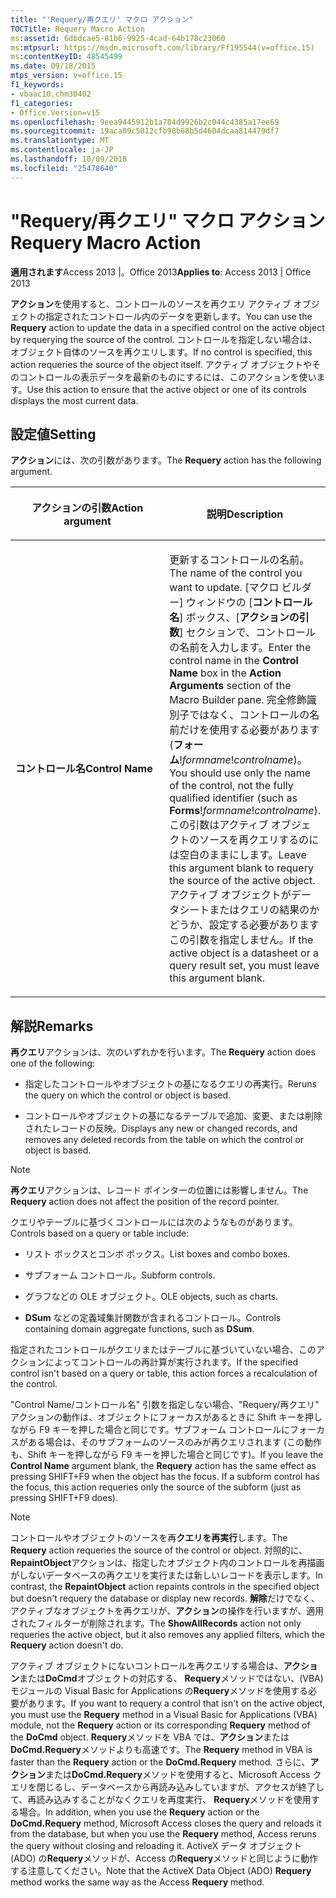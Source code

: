 ```yaml
---
title: "'Requery/再クエリ' マクロ アクション"
TOCTitle: Requery Macro Action
ms:assetid: 6dbdcae5-81b6-9925-4cad-64b178c23060
ms:mtpsurl: https://msdn.microsoft.com/library/Ff195544(v=office.15)
ms:contentKeyID: 48545499
ms.date: 09/18/2015
mtps_version: v=office.15
f1_keywords:
- vbaac10.chm30402
f1_categories:
- Office.Version=v15
ms.openlocfilehash: 9eea9445912b1a784d9926b2c044c4385a17ee69
ms.sourcegitcommit: 19aca09c5812cfb98b68b5d4604dcaa814479df7
ms.translationtype: MT
ms.contentlocale: ja-JP
ms.lasthandoff: 10/09/2018
ms.locfileid: "25478640"
---
```

# <a name="requery-macro-action"></a><span data-ttu-id="ab1cb-102">"Requery/再クエリ" マクロ アクション</span><span class="sxs-lookup"><span data-stu-id="ab1cb-102">Requery Macro Action</span></span>


<span data-ttu-id="ab1cb-103">**適用されます**Access 2013 |。Office 2013</span><span class="sxs-lookup"><span data-stu-id="ab1cb-103">**Applies to**: Access 2013 | Office 2013</span></span>

<span data-ttu-id="ab1cb-104">**アクション**を使用すると、コントロールのソースを再クエリ アクティブ オブジェクトの指定されたコントロール内のデータを更新します。</span><span class="sxs-lookup"><span data-stu-id="ab1cb-104">You can use the **Requery** action to update the data in a specified control on the active object by requerying the source of the control.</span></span> <span data-ttu-id="ab1cb-105">コントロールを指定しない場合は、オブジェクト自体のソースを再クエリします。</span><span class="sxs-lookup"><span data-stu-id="ab1cb-105">If no control is specified, this action requeries the source of the object itself.</span></span> <span data-ttu-id="ab1cb-106">アクティブ オブジェクトやそのコントロールの表示データを最新のものにするには、このアクションを使います。</span><span class="sxs-lookup"><span data-stu-id="ab1cb-106">Use this action to ensure that the active object or one of its controls displays the most current data.</span></span>

## <a name="setting"></a><span data-ttu-id="ab1cb-107">設定値</span><span class="sxs-lookup"><span data-stu-id="ab1cb-107">Setting</span></span>

<span data-ttu-id="ab1cb-108">**アクション**には、次の引数があります。</span><span class="sxs-lookup"><span data-stu-id="ab1cb-108">The **Requery** action has the following argument.</span></span>

<table>
<colgroup>
<col style="width: 50%" />
<col style="width: 50%" />
</colgroup>
<thead>
<tr class="header">
<th><p><span data-ttu-id="ab1cb-109">アクションの引数</span><span class="sxs-lookup"><span data-stu-id="ab1cb-109">Action argument</span></span></p></th>
<th><p><span data-ttu-id="ab1cb-110">説明</span><span class="sxs-lookup"><span data-stu-id="ab1cb-110">Description</span></span></p></th>
</tr>
</thead>
<tbody>
<tr class="odd">
<td><p><span data-ttu-id="ab1cb-111"><strong>コントロール名</strong></span><span class="sxs-lookup"><span data-stu-id="ab1cb-111"><strong>Control Name</strong></span></span></p></td>
<td><p><span data-ttu-id="ab1cb-112">更新するコントロールの名前。</span><span class="sxs-lookup"><span data-stu-id="ab1cb-112">The name of the control you want to update.</span></span> <span data-ttu-id="ab1cb-113">[マクロ ビルダー] ウィンドウの [<strong>コントロール名</strong>] ボックス、[<strong>アクションの引数</strong>] セクションで、コントロールの名前を入力します。</span><span class="sxs-lookup"><span data-stu-id="ab1cb-113">Enter the control name in the <strong>Control Name</strong> box in the <strong>Action Arguments</strong> section of the Macro Builder pane.</span></span> <span data-ttu-id="ab1cb-114">完全修飾識別子ではなく、コントロールの名前だけを使用する必要があります (<strong>フォーム</strong>!<em>formname</em>!<em>controlname</em>)。</span><span class="sxs-lookup"><span data-stu-id="ab1cb-114">You should use only the name of the control, not the fully qualified identifier (such as <strong>Forms</strong>!<em>formname</em>!<em>controlname</em>).</span></span> <span data-ttu-id="ab1cb-115">この引数はアクティブ オブジェクトのソースを再クエリするのには空白のままにします。</span><span class="sxs-lookup"><span data-stu-id="ab1cb-115">Leave this argument blank to requery the source of the active object.</span></span> <span data-ttu-id="ab1cb-116">アクティブ オブジェクトがデータシートまたはクエリの結果のかどうか、設定する必要がありますこの引数を指定しません。</span><span class="sxs-lookup"><span data-stu-id="ab1cb-116">If the active object is a datasheet or a query result set, you must leave this argument blank.</span></span></p></td>
</tr>
</tbody>
</table>


## <a name="remarks"></a><span data-ttu-id="ab1cb-117">解説</span><span class="sxs-lookup"><span data-stu-id="ab1cb-117">Remarks</span></span>

<span data-ttu-id="ab1cb-118">**再クエリ**アクションは、次のいずれかを行います。</span><span class="sxs-lookup"><span data-stu-id="ab1cb-118">The **Requery** action does one of the following:</span></span>

  - <span data-ttu-id="ab1cb-119">指定したコントロールやオブジェクトの基になるクエリの再実行。</span><span class="sxs-lookup"><span data-stu-id="ab1cb-119">Reruns the query on which the control or object is based.</span></span>

  - <span data-ttu-id="ab1cb-120">コントロールやオブジェクトの基になるテーブルで追加、変更、または削除されたレコードの反映。</span><span class="sxs-lookup"><span data-stu-id="ab1cb-120">Displays any new or changed records, and removes any deleted records from the table on which the control or object is based.</span></span>


> [!NOTE]
> <P><span data-ttu-id="ab1cb-121"><STRONG>再クエリ</STRONG>アクションは、レコード ポインターの位置には影響しません。</span><span class="sxs-lookup"><span data-stu-id="ab1cb-121">The <STRONG>Requery</STRONG> action does not affect the position of the record pointer.</span></span></P>



<span data-ttu-id="ab1cb-122">クエリやテーブルに基づくコントロールには次のようなものがあります。</span><span class="sxs-lookup"><span data-stu-id="ab1cb-122">Controls based on a query or table include:</span></span>

  - <span data-ttu-id="ab1cb-123">リスト ボックスとコンボ ボックス。</span><span class="sxs-lookup"><span data-stu-id="ab1cb-123">List boxes and combo boxes.</span></span>

  - <span data-ttu-id="ab1cb-124">サブフォーム コントロール。</span><span class="sxs-lookup"><span data-stu-id="ab1cb-124">Subform controls.</span></span>

  - <span data-ttu-id="ab1cb-125">グラフなどの OLE オブジェクト。</span><span class="sxs-lookup"><span data-stu-id="ab1cb-125">OLE objects, such as charts.</span></span>

  - <span data-ttu-id="ab1cb-126">**DSum** などの定義域集計関数が含まれるコントロール。</span><span class="sxs-lookup"><span data-stu-id="ab1cb-126">Controls containing domain aggregate functions, such as **DSum**.</span></span>

<span data-ttu-id="ab1cb-127">指定されたコントロールがクエリまたはテーブルに基づいていない場合、このアクションによってコントロールの再計算が実行されます。</span><span class="sxs-lookup"><span data-stu-id="ab1cb-127">If the specified control isn't based on a query or table, this action forces a recalculation of the control.</span></span>

<span data-ttu-id="ab1cb-p103">"Control Name/コントロール名" 引数を指定しない場合、"Requery/再クエリ" アクションの動作は、オブジェクトにフォーカスがあるときに Shift キーを押しながら F9 キーを押した場合と同じです。サブフォーム コントロールにフォーカスがある場合は、そのサブフォームのソースのみが再クエリされます (この動作も、Shift キーを押しながら F9 キーを押した場合と同じです)。</span><span class="sxs-lookup"><span data-stu-id="ab1cb-p103">If you leave the **Control Name** argument blank, the **Requery** action has the same effect as pressing SHIFT+F9 when the object has the focus. If a subform control has the focus, this action requeries only the source of the subform (just as pressing SHIFT+F9 does).</span></span>


> [!NOTE]
> <P><span data-ttu-id="ab1cb-130">コントロールやオブジェクトのソースを再<STRONG>クエリを再実行</STRONG>します。</span><span class="sxs-lookup"><span data-stu-id="ab1cb-130">The <STRONG>Requery</STRONG> action requeries the source of the control or object.</span></span> <span data-ttu-id="ab1cb-131">対照的に、 <STRONG>RepaintObject</STRONG>アクションは、指定したオブジェクト内のコントロールを再描画がしないデータベースの再クエリを実行または新しいレコードを表示します。</span><span class="sxs-lookup"><span data-stu-id="ab1cb-131">In contrast, the <STRONG>RepaintObject</STRONG> action repaints controls in the specified object but doesn't requery the database or display new records.</span></span> <span data-ttu-id="ab1cb-132"><STRONG>解除</STRONG>だけでなく、アクティブなオブジェクトを再クエリが、<STRONG>アクション</STRONG>の操作を行いますが、適用されたフィルターが削除されます。</span><span class="sxs-lookup"><span data-stu-id="ab1cb-132">The <STRONG>ShowAllRecords</STRONG> action not only requeries the active object, but it also removes any applied filters, which the <STRONG>Requery</STRONG> action doesn't do.</span></span></P>



<span data-ttu-id="ab1cb-133">アクティブ オブジェクトにないコントロールを再クエリする場合は、**アクション**または**DoCmd**オブジェクトの対応する、 **Requery**メソッドではない、(VBA) モジュールの Visual Basic for Applications の**Requery**メソッドを使用する必要があります。</span><span class="sxs-lookup"><span data-stu-id="ab1cb-133">If you want to requery a control that isn't on the active object, you must use the **Requery** method in a Visual Basic for Applications (VBA) module, not the **Requery** action or its corresponding **Requery** method of the **DoCmd** object.</span></span> <span data-ttu-id="ab1cb-134">**Requery**メソッドを VBA では、**アクション**または**DoCmd.Requery**メソッドよりも高速です。</span><span class="sxs-lookup"><span data-stu-id="ab1cb-134">The **Requery** method in VBA is faster than the **Requery** action or the **DoCmd.Requery** method.</span></span> <span data-ttu-id="ab1cb-135">さらに、**アクション**または**DoCmd.Requery**メソッドを使用すると、Microsoft Access クエリを閉じるし、データベースから再読み込みしていますが、アクセスが終了して、再読み込みすることがなくクエリを再度実行、 **Requery**メソッドを使用する場合。</span><span class="sxs-lookup"><span data-stu-id="ab1cb-135">In addition, when you use the **Requery** action or the **DoCmd.Requery** method, Microsoft Access closes the query and reloads it from the database, but when you use the **Requery** method, Access reruns the query without closing and reloading it.</span></span> <span data-ttu-id="ab1cb-136">ActiveX データ オブジェクト (ADO) の**Requery**メソッドが、Access の**Requery**メソッドと同じように動作する注意してください。</span><span class="sxs-lookup"><span data-stu-id="ab1cb-136">Note that the ActiveX Data Object (ADO) **Requery** method works the same way as the Access **Requery** method.</span></span>

